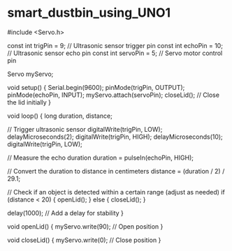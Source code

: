 # smart_dustbin_using_UNO1
#include <Servo.h>

const int trigPin = 9;  // Ultrasonic sensor trigger pin
const int echoPin = 10; // Ultrasonic sensor echo pin
const int servoPin = 5; // Servo motor control pin

Servo myServo;

void setup() {
  Serial.begin(9600);
  pinMode(trigPin, OUTPUT);
  pinMode(echoPin, INPUT);
  myServo.attach(servoPin);
  closeLid(); // Close the lid initially
}

void loop() {
  long duration, distance;
  
  // Trigger ultrasonic sensor
  digitalWrite(trigPin, LOW);
  delayMicroseconds(2);
  digitalWrite(trigPin, HIGH);
  delayMicroseconds(10);
  digitalWrite(trigPin, LOW);
  
  // Measure the echo duration
  duration = pulseIn(echoPin, HIGH);
  
  // Convert the duration to distance in centimeters
  distance = (duration / 2) / 29.1;

  // Check if an object is detected within a certain range (adjust as needed)
  if (distance < 20) {
    openLid();
  } else {
    closeLid();
  }

  delay(1000); // Add a delay for stability
}

void openLid() {
  myServo.write(90); // Open position
}

void closeLid() {
  myServo.write(0); // Close position
}
